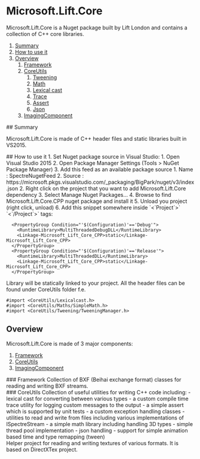 # Microsoft.Lift.Core

Microsoft.Lift.Core is a Nuget package built by Lift London and contains a collection of C++ core libraries.

1. [Summary](#summary)
2. [How to use it](#howto)
3. [Overview](#viewer)
	1. [Framework](#framework)
	2. [CoreUtils](#coreutils)
		1. [Tweening](#tweening)
		2. [Math](#math)
		3. [Lexical cast](#lexicalcast)
		4. [Trace](#trace)
		5. [Assert](#assert)
		6. [Json](#json)
	3. [ImagingComponent](#imagingcomponent)


<div id="summary"></div>   
## Summary

Microsoft.Lift.Core is made of C++ header files and static libraries built in VS2015.  

<div id="howto"></div>  
## How to use it
1. Set Nuget package source in Visual Studio:
	1. Open Visual Studio 2015
	2. Open Package Manager Settings (Tools > NuGet Package Manager)
	3. Add this feed as an available package source
		1. Name : SpectreNugetFeed
		2. Source : https://microsoft.pkgs.visualstudio.com/_packaging/BigPark/nuget/v3/index.json
2. Right click on the project that you want to add Microsoft.Lift.Core dependency
3. Select Manage Nuget Packages...
4. Browse to find Microsoft.Lift.Core.CPP nuget package and install it
5. Unload you project (right click, unload)
6. Add this snippet somewhere inside `<`Project`>` `<`/Project`>` tags:

~~~~~~~~~~~~~~~{.c}
  <PropertyGroup Condition="'$(Configuration)'=='Debug'">
    <RuntimeLibrary>MultiThreadedDebugDLL</RuntimeLibrary>
    <Linkage-Microsoft_Lift_Core_CPP>static</Linkage-Microsoft_Lift_Core_CPP>
  </PropertyGroup>
  <PropertyGroup Condition="'$(Configuration)'=='Release'">
    <RuntimeLibrary>MultiThreadedDLL</RuntimeLibrary>
    <Linkage-Microsoft_Lift_Core_CPP>static</Linkage-Microsoft_Lift_Core_CPP>
  </PropertyGroup>
~~~~~~~~~~~~~~~

Library will be statically linked to your project. All the header files can be found under CoreUtils folder f.e.

~~~~~~~~~~~~~~~{.c}
#import <CoreUtils/Lexicalcast.h>
#import <CoreUtils/Maths/SimpleMath.h>
#import <CoreUtils/Tweening/TweeningManager.h>
~~~~~~~~~~~~~~~

## Overview

Microsoft.Lift.Core is made of 3 major components:

1. [Framework](#framework)
2. [CoreUtils](#coreutils)
3. [ImagingComponent](#imagincomponent)

<div id="Framework"></div> 
### Framework
Collection of BXF (Beihai exchange format) classes for reading and writing BXF streams.

<div id="CoreUtils"></div> 
### CoreUtils
Collection of useful utilities for writing C++ code including: 
- lexical cast for converting between various types
- a custom compile time trace utility for logging custom messages to the output
- a simple assert  which is supported by unit tests
- a custom exception handling classes
- utilities to read and write from files including various implementations of ISpectreStream
- a simple math library including handling 3D types
- simple thread pool implementation
- json handling
- support for simple animation based time and type remapping (tween)

<div id="ImagingComponent"></div> 
Helper project for reading and writing textures of various formats. It is based on DirectXTex project.

